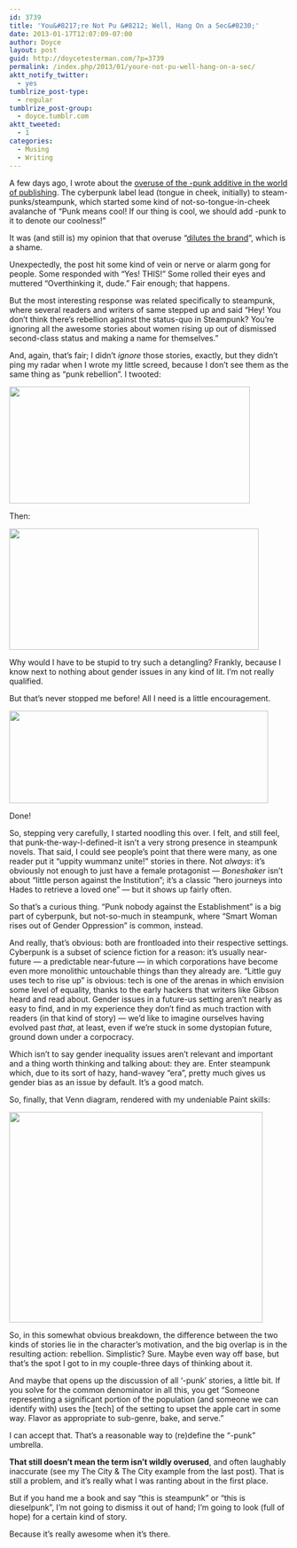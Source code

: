 ```yaml
---
id: 3739
title: 'You&#8217;re Not Pu &#8212; Well, Hang On a Sec&#8230;'
date: 2013-01-17T12:07:09-07:00
author: Doyce
layout: post
guid: http://doycetesterman.com/?p=3739
permalink: /index.php/2013/01/youre-not-pu-well-hang-on-a-sec/
aktt_notify_twitter:
  - yes
tumblrize_post-type:
  - regular
tumblrize_post-group:
  - doyce.tumblr.com
aktt_tweeted:
  - 1
categories:
  - Musing
  - Writing
---
```

A few days ago, I wrote about the <a href="http://doycetesterman.com/index.php/2013/01/youre-not-punk/" target="_blank">overuse of the -punk additive in the world of publishing</a>. The cyberpunk label lead (tongue in cheek, initially) to steam-punks/steampunk, which started some kind of not-so-tongue-in-cheek avalanche of &#8220;Punk means cool! If our thing is cool, we should add -punk to it to denote our coolness!&#8221;

It was (and still is) my opinion that that overuse &#8220;[dilutes the brand](# "Hi, Tim.")&#8220;, which is a shame.

Unexpectedly, the post hit some kind of vein or nerve or alarm gong for people. Some responded with &#8220;Yes! THIS!&#8221; Some rolled their eyes and muttered &#8220;Overthinking it, dude.&#8221; Fair enough; that happens.

But the most interesting response was related specifically to steampunk, where several readers and writers of same stepped up and said &#8220;Hey! You don&#8217;t think there&#8217;s rebellion against the status-quo in Steampunk? You&#8217;re ignoring all the awesome stories about women rising up out of dismissed second-class status and making a name for themselves.&#8221;

And, again, that&#8217;s fair; I didn&#8217;t _ignore_ those stories, exactly, but they didn&#8217;t ping my radar when I wrote my little screed, because I don&#8217;t see them as the same thing as &#8220;punk rebellion&#8221;. I twooted:

[<img class="aligncenter size-full wp-image-3740" title="punk detangle" src="http://doycetesterman.com/wp/wp-content/uploads/2013/01/punk-detangle.png" alt="" width="434" height="211" />](http://doycetesterman.com/wp/wp-content/uploads/2013/01/punk-detangle.png)

Then:

[<img class="aligncenter size-full wp-image-3741" title="punk-gender venn" src="http://doycetesterman.com/wp/wp-content/uploads/2013/01/punk-gender-venn.png" alt="" width="450" height="219" srcset="http://doycetesterman.com/wp/wp-content/uploads/2013/01/punk-gender-venn-300x146.png 300w, http://doycetesterman.com/wp/wp-content/uploads/2013/01/punk-gender-venn.png 450w" sizes="(max-width: 450px) 100vw, 450px" />](http://doycetesterman.com/wp/wp-content/uploads/2013/01/punk-gender-venn.png)

Why would I have to be stupid to try such a detangling? Frankly, because I know next to nothing about gender issues in any kind of lit. I&#8217;m not really qualified.

But that&#8217;s never stopped me before! All I need is a little encouragement.

<div id="attachment_3743" style="width: 477px" class="wp-caption aligncenter">
  <a href="http://doycetesterman.com/wp/wp-content/uploads/2013/01/aneki.png"><img class="size-full wp-image-3743" title="aneki" src="http://doycetesterman.com/wp/wp-content/uploads/2013/01/aneki.png" alt="" width="467" height="167" srcset="http://doycetesterman.com/wp/wp-content/uploads/2013/01/aneki-300x107.png 300w, http://doycetesterman.com/wp/wp-content/uploads/2013/01/aneki.png 467w" sizes="(max-width: 467px) 100vw, 467px" /></a>
  
  <p class="wp-caption-text">
    Done!
  </p>
</div>

So, stepping very carefully, I started noodling this over. I felt, and still feel, that punk-the-way-I-defined-it isn&#8217;t a very strong presence in steampunk novels. That said, I could see people&#8217;s point that there were many, as one reader put it &#8220;uppity wummanz unite!&#8221; stories in there. Not _always_: it&#8217;s obviously not enough to just have a female protagonist &#8212; _Boneshaker_ isn&#8217;t about &#8220;little person against the Institution&#8221;; it&#8217;s a classic &#8220;hero journeys into Hades to retrieve a loved one&#8221; &#8212; but it shows up fairly often.

So that&#8217;s a curious thing. &#8220;Punk nobody against the Establishment&#8221; is a big part of cyberpunk, but not-so-much in steampunk, where &#8220;Smart Woman rises out of Gender Oppression&#8221; is common, instead.

And really, that&#8217;s obvious: both are frontloaded into their respective settings. Cyberpunk is a subset of science fiction for a reason: it&#8217;s usually near-future &#8212; a predictable near-future &#8212; in which corporations have become even more monolithic untouchable things than they already are. &#8220;Little guy uses tech to rise up&#8221; is obvious: tech is one of the arenas in which envision some level of equality, thanks to the early hackers that writers like Gibson heard and read about. Gender issues in a future-us setting aren&#8217;t nearly as easy to find, and in my experience they don&#8217;t find as much traction with readers (in that kind of story) &#8212; we&#8217;d like to imagine ourselves having evolved past _that_, at least, even if we&#8217;re stuck in some dystopian future, ground down under a corpocracy.

Which isn&#8217;t to say gender inequality issues aren&#8217;t relevant and important and a thing worth thinking and talking about: they are. Enter steampunk which, due to its sort of hazy, hand-wavey &#8220;era&#8221;, pretty much gives us gender bias as an issue by default. It&#8217;s a good match.

So, finally, that Venn diagram, rendered with my undeniable Paint skills:

[<img class="aligncenter size-full wp-image-3742" title="punk vs gender venn diagram" src="http://doycetesterman.com/wp/wp-content/uploads/2013/01/punk-vs-gender-venn-diagram.jpg" alt="" width="457" height="380" srcset="http://doycetesterman.com/wp/wp-content/uploads/2013/01/punk-vs-gender-venn-diagram-300x249.jpg 300w, http://doycetesterman.com/wp/wp-content/uploads/2013/01/punk-vs-gender-venn-diagram.jpg 457w" sizes="(max-width: 457px) 100vw, 457px" />](http://doycetesterman.com/wp/wp-content/uploads/2013/01/punk-vs-gender-venn-diagram.jpg)

So, in this somewhat obvious breakdown, the difference between the two kinds of stories lie in the character&#8217;s motivation, and the big overlap is in the resulting action: rebellion. Simplistic? Sure. Maybe even way off base, but that&#8217;s the spot I got to in my couple-three days of thinking about it.

And maybe that opens up the discussion of all &#8216;-punk&#8217; stories, a little bit. If you solve for the common denominator in all this, you get &#8220;Someone representing a significant portion of the population (and someone we can identify with) uses the [tech] of the setting to upset the apple cart in some way. Flavor as appropriate to sub-genre, bake, and serve.&#8221;

I can accept that. That&#8217;s a reasonable way to (re)define the &#8220;-punk&#8221; umbrella.

**That still doesn&#8217;t mean the term isn&#8217;t wildly overused**, and often laughably inaccurate (see my The City & The City example from the last post). That is still a problem, and it&#8217;s really what I was ranting about in the first place.

But if you hand me a book and say &#8220;this is steampunk&#8221; or &#8220;this is dieselpunk&#8221;, I&#8217;m not going to dismiss it out of hand; I&#8217;m going to look (full of hope) for a certain kind of story.

Because it&#8217;s really awesome when it&#8217;s there.